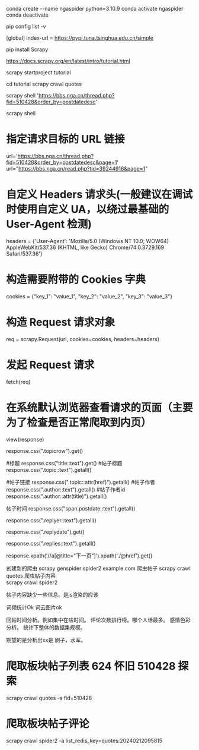 conda create --name ngaspider python=3.10.9
conda activate ngaspider 
conda deactivate

<!-- 找到pip配置文件。修改清华源 -->
pip config list -v  

[global]
index-url = https://pypi.tuna.tsinghua.edu.cn/simple


<!-- 爬虫 -->
pip install Scrapy

<!-- 快速入手 -->
https://docs.scrapy.org/en/latest/intro/tutorial.html

scrapy startproject tutorial

<!-- 运行爬虫 -->
cd tutorial
scrapy crawl quotes

<!-- 尝试定位元素 -->
scrapy shell 'https://bbs.nga.cn/thread.php?fid=510428&order_by=postdatedesc'

<!-- 进入shell -->
scrapy shell

# 指定请求目标的 URL 链接
url='https://bbs.nga.cn/thread.php?fid=510428&order_by=postdatedesc&page=1'
url="https://bbs.nga.cn/read.php?tid=39244916&page=1"
# 自定义 Headers 请求头(一般建议在调试时使用自定义 UA，以绕过最基础的 User-Agent 检测)
headers = {'User-Agent': 'Mozilla/5.0 (Windows NT 10.0; WOW64) AppleWebKit/537.36 (KHTML, like Gecko) Chrome/74.0.3729.169 Safari/537.36'}
# 构造需要附带的 Cookies 字典
cookies = {"key_1": "value_1", "key_2": "value_2", "key_3": "value_3"}
# 构造 Request 请求对象
req = scrapy.Request(url, cookies=cookies, headers=headers)
# 发起 Request 请求
fetch(req)
# 在系统默认浏览器查看请求的页面（主要为了检查是否正常爬取到内页）
view(response)


response.css(".topicrow").get()

#标题
response.css("title::text").get()
#帖子标题
response.css(".topic::text").getall()


#帖子链接
response.css(".topic::attr(href)").getall()
#帖子作者
response.css(".author::text").getall()
#帖子作者id
response.css(".author::attr(title)").getall()

帖子时间
response.css("span.postdate::text").getall()
<!-- 评论者 -->
response.css(".replyer::text").getall()

<!-- 评论时间 -->
response.css(".replydate").get()
<!-- 评论数 -->
response.css(".replies::text").getall()
<!--下一页 -->
response.xpath('//a[@title="下一页"]').xpath('./@href').get()

创建新的爬虫
scrapy genspider spider2 example.com
爬虫帖子
scrapy crawl quotes 
爬虫帖子内容  
scrapy crawl spider2  

帖子内容缺少一些信息。是js渲染的应该




词频统计Ok
词云图片ok

回帖时间分析。例如集中在啥时间。
评论次数排行榜。哪个人话最多。
感情色彩分析。
统计下整体的数据集规模。


期望的是分析出xx是 刷子，水军。

# 爬取板块帖子列表   624 怀旧  510428 探索
scrapy crawl quotes -a fid=510428

# 爬取板块帖子评论
scrapy crawl spider2 -a list_redis_key=quotes:20240212095815



